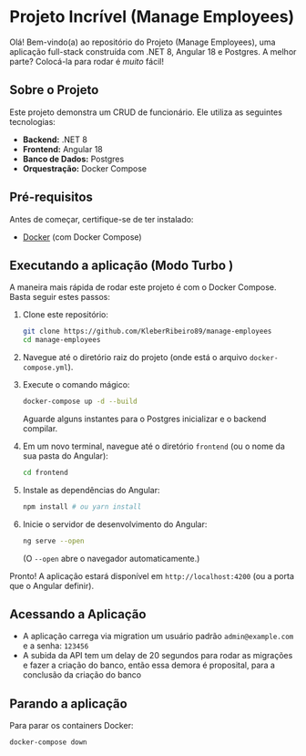 # Projeto Incrível (Manage Employees) 

Olá! Bem-vindo(a) ao repositório do Projeto (Manage Employees), uma aplicação full-stack construída com .NET 8, Angular 18 e Postgres. A melhor parte? Colocá-la para rodar é *muito* fácil! 

## Sobre o Projeto

Este projeto demonstra um CRUD de funcionário. Ele utiliza as seguintes tecnologias:

*   **Backend:** .NET 8
*   **Frontend:** Angular 18
*   **Banco de Dados:** Postgres
*   **Orquestração:** Docker Compose

## Pré-requisitos

Antes de começar, certifique-se de ter instalado:

*   [Docker](https://www.docker.com/get-started) (com Docker Compose)

## Executando a aplicação (Modo Turbo ️)

A maneira mais rápida de rodar este projeto é com o Docker Compose. Basta seguir estes passos:

1.  Clone este repositório:

    ```bash
    git clone https://github.com/KleberRibeiro89/manage-employees
    cd manage-employees
    ```

2.  Navegue até o diretório raiz do projeto (onde está o arquivo `docker-compose.yml`).

3.  Execute o comando mágico:

    ```bash
    docker-compose up -d --build
    ```

    Aguarde alguns instantes para o Postgres inicializar e o backend compilar.

4.  Em um novo terminal, navegue até o diretório `frontend` (ou o nome da sua pasta do Angular):

    ```bash
    cd frontend
    ```

5.  Instale as dependências do Angular:

    ```bash
    npm install # ou yarn install
    ```

6.  Inicie o servidor de desenvolvimento do Angular:

    ```bash
    ng serve --open
    ```

    (O `--open` abre o navegador automaticamente.)


Pronto! A aplicação estará disponível em `http://localhost:4200` (ou a porta que o Angular definir).

## Acessando a Aplicação

*   A aplicação carrega via migration um usuário padrão `admin@example.com` e a senha: `123456`
*   A subida da API tem um delay de 20 segundos para rodar as migrações e fazer a criação do banco, então essa demora é proposital, para a conclusão da criação do banco

## Parando a aplicação

Para parar os containers Docker:

```bash
docker-compose down
